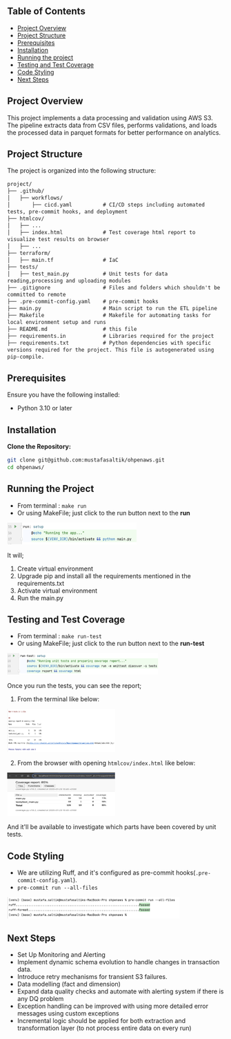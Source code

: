 ## Table of Contents

- [Project Overview](#project-overview)
- [Project Structure](#project-structure)
- [Prerequisites](#prerequisites)
- [Installation](#installation)
- [Running the project](#running-the-project)
- [Testing and Test Coverage](#testing-and-test-coverage)
- [Code Styling](#code-styling)
- [Next Steps](#next-steps)


## Project Overview
This project implements a data processing and validation using AWS S3. 
The pipeline extracts data from CSV files, performs validations, and loads the processed data in parquet formats for better performance on analytics.

## Project Structure

The project is organized into the following structure:

```
project/
├── .github/
│   ├── workflows/
│       ├── cicd.yaml          # CI/CD steps including automated tests, pre-commit hooks, and deployment 
├── htmlcov/
│   ├── ...
│   ├── index.html             # Test coverage html report to visualize test results on browser
│   ├── ...
├── terraform/
│   ├── main.tf                # IaC
├── tests/
│   ├── test_main.py           # Unit tests for data reading,processing and uploading modules
├── .gitignore                 # Files and folders which shouldn't be committed to remote
├── .pre-commit-config.yaml    # pre-commit hooks
├── main.py                    # Main script to run the ETL pipeline
├── Makefile                   # Makefile for automating tasks for local environment setup and runs
├── README.md                  # this file
├── requirements.in            # Libraries required for the project
├── requirements.txt           # Python dependencies with specific versions required for the project. This file is autogenerated using pip-compile.
```

## Prerequisites

Ensure you have the following installed:
- Python 3.10 or later

## Installation

**Clone the Repository:**
   ```bash
   git clone git@github.com:mustafasaltik/ohpenaws.git
   cd ohpenaws/
   ```

## Running the Project
- From terminal : ```make run```
- Or using MakeFile; just click to the run button next to the **run**

<img src="assets/make-run.png" width="300" height="50" alt="Image description">

It will;
1. Create virtual environment
2. Upgrade pip and install all the requirements mentioned in the requirements.txt
3. Activate virtual environment
4. Run the main.py

## Testing and Test Coverage
- From terminal : ```make run-test```
- Or using MakeFile; just click to the run button next to the **run-test**

<img src="assets/make-run-tests.png" width="350" height="50" alt="Image description">

Once you run the tests, you can see the report; 

1. From the terminal like below:

<img src="assets/test-coverage-terminal.png" width="250" height="100" alt="Image description">

2. From the browser with opening ```htmlcov/index.html``` like below:

<img src="assets/open-coverage-report.png" width="250" height="100" alt="Image description">

And it'll be available to investigate which parts have been covered by unit tests.

## Code Styling
- We are utilizing Ruff, and it's configured as pre-commit hooks(```.pre-commit-config.yaml```).
- ```pre-commit run --all-files```

<img src="assets/ruff-as-pre-commit-hook.png" width="400" height="50" alt="Image description">

## Next Steps

- Set Up Monitoring and Alerting
- Implement dynamic schema evolution to handle changes in transaction data.
- Introduce retry mechanisms for transient S3 failures.
- Data modelling (fact and dimension)
- Expand data quality checks and automate with alerting system if there is any DQ problem
- Exception handling can be improved with using more detailed error messages using custom exceptions
- Incremental logic should be applied for both extraction and transformation layer (to not process entire data on every run)